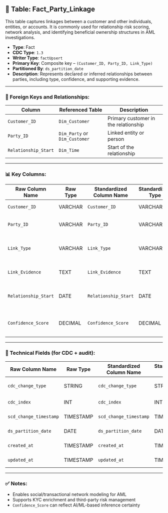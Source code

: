 ## 📜 Table: Fact_Party_Linkage

This table captures linkages between a customer and other individuals, entities, or accounts. It is commonly used for relationship risk scoring, network analysis, and identifying beneficial ownership structures in AML investigations.

- **Type**: Fact  
- **CDC Type**: `1.3`  
- **Writer Type**: `factUpsert`  
- **Primary Key**: Composite key – `(Customer_ID, Party_ID, Link_Type)`  
- **Partitioned By**: `ds_partition_date`  
- **Description**: Represents declared or inferred relationships between parties, including type, confidence, and supporting evidence.

---

### 🔗 Foreign Keys and Relationships:

| Column         | Referenced Table       | Description |
|----------------|------------------------|-------------|
| `Customer_ID`  | `Dim_Customer`         | Primary customer in the relationship  |
| `Party_ID`     | `Dim_Party` or `Dim_Customer` | Linked entity or person             |
| `Relationship_Start` | `Dim_Time`         | Start of the relationship             |

---

### 📊 Key Columns:

| Raw Column Name       | Raw Type | Standardized Column Name | Standardized Type | Description                                      | PK  | Note                           |
|------------------------|----------|---------------------------|--------------------|--------------------------------------------------|-----|--------------------------------|
| `Customer_ID`          | VARCHAR  | `Customer_ID`             | VARCHAR            | Main customer ID                                | ✅  | FK to `Dim_Customer`           |
| `Party_ID`             | VARCHAR  | `Party_ID`                | VARCHAR            | Linked counterparty or individual               | ✅  | FK to `Dim_Party` or `Dim_Customer` |
| `Link_Type`            | VARCHAR  | `Link_Type`               | VARCHAR            | Nature of the link (e.g., Spouse, Employer)      | ✅  |                                |
| `Link_Evidence`        | TEXT     | `Link_Evidence`           | TEXT               | Supporting documentation or notes               |     | Could be source document        |
| `Relationship_Start`   | DATE     | `Relationship_Start`      | DATE               | When the relationship was established           |     | FK to `Dim_Time`                |
| `Confidence_Score`     | DECIMAL  | `Confidence_Score`        | DECIMAL            | System-generated score (0–1 or % range)         |     | Indicates inference confidence  |

---

### 🧪 Technical Fields (for CDC + audit):

| Raw Column Name        | Raw Type | Standardized Column Name | Standardized Type | Description                               | PK  | Note |
|------------------------|----------|---------------------------|--------------------|-------------------------------------------|-----|------|
| `cdc_change_type`      | STRING   | `cdc_change_type`         | STRING             | `'cdc_insert'` or `'cdc_update'`          |     | CDC 1.3 logic           |
| `cdc_index`            | INT      | `cdc_index`               | INT                | Row index for audit trail                 |     | Optional                |
| `scd_change_timestamp` | TIMESTAMP| `scd_change_timestamp`    | TIMESTAMP          | Timestamp of ingestion                    |     |                          |
| `ds_partition_date`    | DATE     | `ds_partition_date`       | DATE               | Partition column                          |     | Often from `Relationship_Start` |
| `created_at`           | TIMESTAMP| `created_at`              | TIMESTAMP          | First insert timestamp                    |     |                          |
| `updated_at`           | TIMESTAMP| `updated_at`              | TIMESTAMP          | Last update timestamp                     |     |                          |

---

### ✅ Notes:
- Enables social/transactional network modeling for AML
- Supports KYC enrichment and third-party risk management
- `Confidence_Score` can reflect AI/ML-based inference certainty
